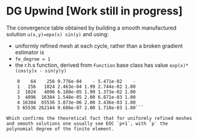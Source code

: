 # DG Upwind [Work still in progress]


The convergence table obtained by building a smooth manufactured solution `u(x,y)=epx(x) sin(y)` and using:
- uniformly refined mesh at each cycle, rather than a broken gradient estimator is
- `fe_degree = 1`
- the r.h.s function, derived from `Function` base class has value `exp(x)*(cos(y)x - sin(y)y)`

```cycle cells  dofs        L2             H1       
    0    64    256 9.776e-04    - 5.471e-02    - 
    1   256   1024 2.463e-04 1.99 2.744e-02 1.00 
    2  1024   4096 6.180e-05 1.99 1.373e-02 1.00 
    3  4096  16384 1.548e-05 2.00 6.871e-03 1.00 
    4 16384  65536 3.873e-06 2.00 3.436e-03 1.00 
    5 65536 262144 9.686e-07 2.00 1.718e-03 1.00```

Which confirms the theoretical fact that for uniformly refined meshes and smooth solutions one usually see EOC `p+1`, with `p` the polynomial degree of the finite element.